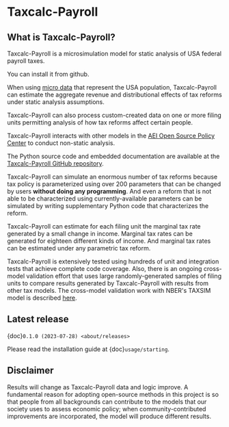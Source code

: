 Taxcalc-Payroll
==============

## What is Taxcalc-Payroll?

Taxcalc-Payroll is a microsimulation model for static analysis of
USA federal payroll taxes.

You can install it from github.  

When using
[micro data](https://github.com/PSLmodels/taxdata#about-taxdata-repository)
that represent the USA population, Taxcalc-Payroll can estimate the aggregate
revenue and distributional effects of tax reforms under static analysis
assumptions.

Taxcalc-Payroll can also process custom-created data on one or more filing
units permitting analysis of how tax reforms affect certain people.

Taxcalc-Payroll interacts with other models in the
[AEI Open Source Policy Center](https://www.ospc.org/) to conduct non-static
analysis.

The Python source code and embedded documentation are available at the
[Taxcalc-Payroll GitHub repository](https://github.com/bodiyang/Taxcalc-Payroll).

Taxcalc-Payroll can simulate an enormous number of tax reforms because tax policy
is parameterized using over 200 parameters that can be changed by users
**without doing any programming**.
And even a reform that is not able to be characterized using
currently-available parameters can be simulated by writing supplementary Python
code that characterizes the reform.

Taxcalc-Payroll can estimate for each filing unit the marginal tax rate
generated by a small change in income.
Marginal tax rates can be generated for eighteen different kinds of income.
And marginal tax rates can be estimated under any parametric tax reform.

Taxcalc-Payroll is extensively tested using hundreds of unit and integration
tests that achieve complete code coverage.
Also, there is an ongoing cross-model validation effort that uses large
randomly-generated samples of filing units to compare results generated by
Taxcalc-Payroll with results from other tax models.
The cross-model validation work with NBER's TAXSIM model is described
[here](https://github.com/PSLmodels/Tax-Calculator/tree/master/taxcalc/validation).

## Latest release

{doc}`0.1.0 (2023-07-28) <about/releases>`

Please read the installation guide at {doc}`usage/starting`.

## Disclaimer

Results will change as Taxcalc-Payroll data and logic improve.
A fundamental reason for adopting open-source methods in this project is so
that people from all backgrounds can contribute to the models that our society
uses to assess economic policy; when community-contributed improvements are
incorporated, the model will produce different results.

